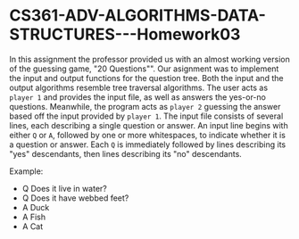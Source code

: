 # CS361-ADV-ALGORITHMS-DATA-STRUCTURES---Homework03

In this assignment the professor provided us with an almost working version of the guessing game, "20 Questions"". Our asignment was to implement the input and output functions for the question tree. Both the input and the output algorithms resemble tree traversal algorithms. The user acts as `player 1` and provides the input file, as well as answers the yes-or-no questions. Meanwhile, the program acts as `player 2` guessing the answer based off the input provided by `player 1`. The input file consists of several lines, each describing a single question or answer. An input line begins with either `Q` or `A`, followed by one or more whitespaces, to indicate whether it is a question or answer. Each `Q` is immediately followed by lines describing its "yes" descendants, then lines describing its "no" descendants.

Example:
* Q Does it live in water?
* Q Does it have webbed feet?
* A Duck
* A Fish
* A Cat
